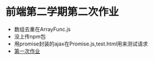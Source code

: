 # 前端第二学期第二次作业
- 数组去重在ArrayFunc.js
- 没上传npm包
- 用promise封装的ajax在Promise.js,test.html用来测试请求
- [第一次作业]()
